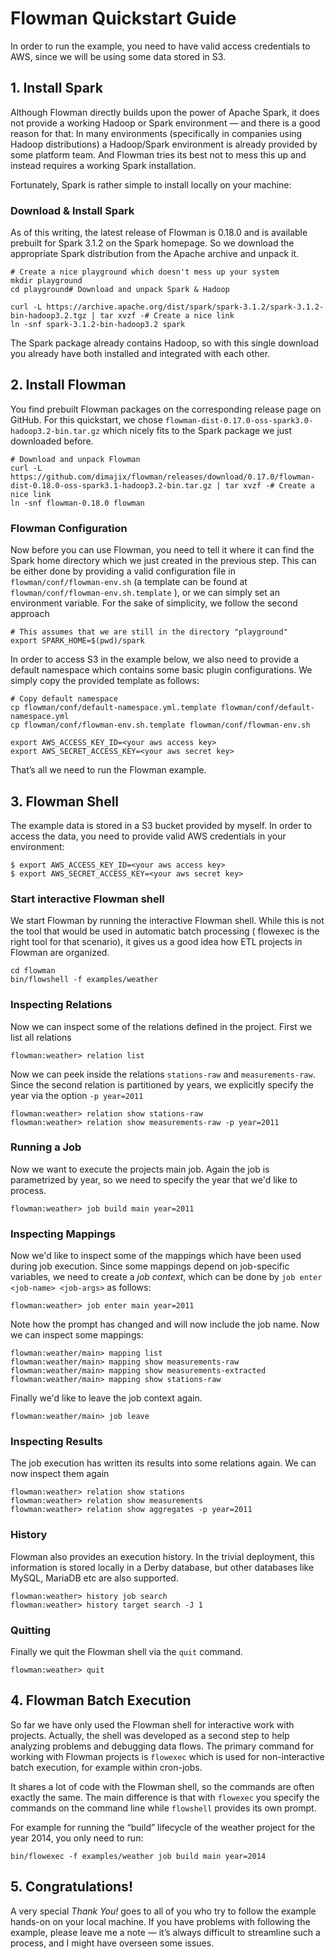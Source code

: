 # Flowman Quickstart Guide

In order to run the example, you need to have valid access credentials to AWS, since we will be using some data
stored in S3.

## 1. Install Spark

Although Flowman directly builds upon the power of Apache Spark, it does not provide a working Hadoop or Spark 
environment — and there is a good reason for that: In many environments (specifically in companies using Hadoop 
distributions) a Hadoop/Spark environment is already provided by some platform team. And Flowman tries its best not
to mess this up and instead requires a working Spark installation.

Fortunately, Spark is rather simple to install locally on your machine:

### Download & Install Spark

As of this writing, the latest release of Flowman is 0.18.0 and is available prebuilt for Spark 3.1.2 on the Spark 
homepage. So we download the appropriate Spark distribution from the Apache archive and unpack it.

```shell
# Create a nice playground which doesn't mess up your system
mkdir playground
cd playground# Download and unpack Spark & Hadoop

curl -L https://archive.apache.org/dist/spark/spark-3.1.2/spark-3.1.2-bin-hadoop3.2.tgz | tar xvzf -# Create a nice link
ln -snf spark-3.1.2-bin-hadoop3.2 spark
```

The Spark package already contains Hadoop, so with this single download you already have both installed and integrated with each other.

## 2. Install Flowman

You find prebuilt Flowman packages on the corresponding release page on GitHub. For this quickstart, we chose 
`flowman-dist-0.17.0-oss-spark3.0-hadoop3.2-bin.tar.gz` which nicely fits to the Spark package we just downloaded before.

```shell
# Download and unpack Flowman
curl -L https://github.com/dimajix/flowman/releases/download/0.17.0/flowman-dist-0.18.0-oss-spark3.1-hadoop3.2-bin.tar.gz | tar xvzf -# Create a nice link
ln -snf flowman-0.18.0 flowman
```

### Flowman Configuration

Now before you can use Flowman, you need to tell it where it can find the Spark home directory which we just created 
in the previous step. This can be either done by providing a valid configuration file in 
`flowman/conf/flowman-env.sh` (a template can be found at `flowman/conf/flowman-env.sh.template` ), or we can simply 
set an environment variable. For the sake of simplicity, we follow the second approach

```shell
# This assumes that we are still in the directory "playground"
export SPARK_HOME=$(pwd)/spark
```

In order to access S3 in the example below, we also need to provide a default namespace which contains some basic 
plugin configurations. We simply copy the provided template as follows:

```shell
# Copy default namespace
cp flowman/conf/default-namespace.yml.template flowman/conf/default-namespace.yml
cp flowman/conf/flowman-env.sh.template flowman/conf/flowman-env.sh

export AWS_ACCESS_KEY_ID=<your aws access key>
export AWS_SECRET_ACCESS_KEY=<your aws secret key>
```
That’s all we need to run the Flowman example.


## 3. Flowman Shell

The example data is stored in a S3 bucket provided by myself. In order to access the data, you need to provide valid 
AWS credentials in your environment:

```shell
$ export AWS_ACCESS_KEY_ID=<your aws access key>
$ export AWS_SECRET_ACCESS_KEY=<your aws secret key>
```

### Start interactive Flowman shell

We start Flowman by running the interactive Flowman shell. While this is not the tool that would be used in automatic
batch processing ( flowexec is the right tool for that scenario), it gives us a good idea how ETL projects in Flowman
are organized.

```shell
cd flowman
bin/flowshell -f examples/weather
```

### Inspecting Relations

Now we can inspect some of the relations defined in the project. First we list all relations 
```
flowman:weather> relation list
```

Now we can peek inside the relations `stations-raw` and `measurements-raw`. Since the second relation is partitioned
by years, we explicitly specify the year via the option `-p year=2011`
```
flowman:weather> relation show stations-raw
flowman:weather> relation show measurements-raw -p year=2011
```

### Running a Job

Now we want to execute the projects main job. Again the job is parametrized by year, so we need to specify the year
that we'd like to process.
```
flowman:weather> job build main year=2011
```

### Inspecting Mappings

Now we'd like to inspect some of the mappings which have been used during job execution. Since some mappings depend
on job-specific variables, we need to create a *job context*, which can be done by `job enter <job-name> <job-args>`
as follows:
```
flowman:weather> job enter main year=2011
```
Note how the prompt has changed and will now include the job name. Now we can inspect some mappings:
```
flowman:weather/main> mapping list
flowman:weather/main> mapping show measurements-raw
flowman:weather/main> mapping show measurements-extracted
flowman:weather/main> mapping show stations-raw
```
Finally we'd like to leave the job context again.
```
flowman:weather/main> job leave
```


### Inspecting Results

The job execution has written its results into some relations again. We can now inspect them again
```
flowman:weather> relation show stations
flowman:weather> relation show measurements
flowman:weather> relation show aggregates -p year=2011
```

### History

Flowman also provides an execution history. In the trivial deployment, this information is stored locally in a
Derby database, but other databases like MySQL, MariaDB etc are also supported.
```
flowman:weather> history job search
flowman:weather> history target search -J 1
```

### Quitting

Finally we quit the Flowman shell via the `quit` command.
```
flowman:weather> quit
```

## 4. Flowman Batch Execution

So far we have only used the Flowman shell for interactive work with projects. Actually, the shell was developed as a
second step to help analyzing problems and debugging data flows. The primary command for working with Flowman projects 
is `flowexec` which is used for non-interactive batch execution, for example within cron-jobs.

It shares a lot of code with the Flowman shell, so the commands are often exactly the same. The main difference is 
that with `flowexec` you specify the commands on the command line while `flowshell` provides its own prompt.

For example for running the “build” lifecycle of the weather project for the year 2014, you only need to run:
```shell
bin/flowexec -f examples/weather job build main year=2014
```

## 5. Congratulations!

A very special *Thank You!* goes to all of you who try to follow the example hands-on on your local machine. If you have 
problems with following the example, please leave me a note — it’s always difficult to streamline such a process, and 
I might have overseen some issues.
